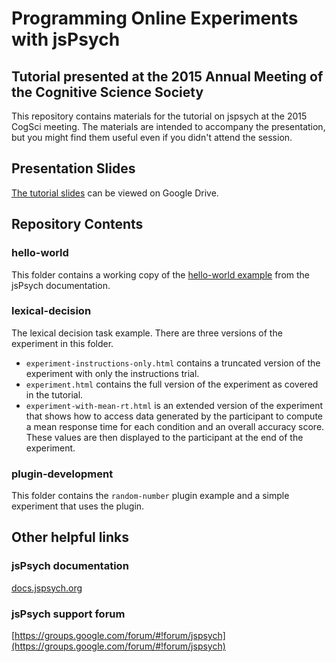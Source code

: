 # Programming Online Experiments with jsPsych
## Tutorial presented at the 2015 Annual Meeting of the Cognitive Science Society

This repository contains materials for the tutorial on jspsych at the 2015 CogSci meeting. The materials are intended to accompany the presentation, but you might find them useful even if you didn't attend the session.

## Presentation Slides

[The tutorial slides](https://docs.google.com/presentation/d/1sBMW2uBvT82sVc1esZzNLxYwBE4urizNtXc4lH4treY/edit?usp=sharing) can be viewed on Google Drive.

## Repository Contents

### hello-world

This folder contains a working copy of the [hello-world example](http://docs.jspsych.org/tutorials/hello-world/) from the jsPsych documentation.

### lexical-decision

The lexical decision task example. There are three versions of the experiment in this folder.

* `experiment-instructions-only.html` contains a truncated version of the experiment with only the instructions trial.
* `experiment.html` contains the full version of the experiment as covered in the tutorial.
* `experiment-with-mean-rt.html` is an extended version of the experiment that shows how to access data generated by the participant to compute a mean response time for each condition and an overall accuracy score. These values are then displayed to the participant at the end of the experiment.

### plugin-development

This folder contains the `random-number` plugin example and a simple experiment that uses the plugin.

## Other helpful links

### jsPsych documentation
[docs.jspsych.org](http://docs.jspsych.org)

### jsPsych support forum
[https://groups.google.com/forum/#!forum/jspsych](https://groups.google.com/forum/#!forum/jspsych)
